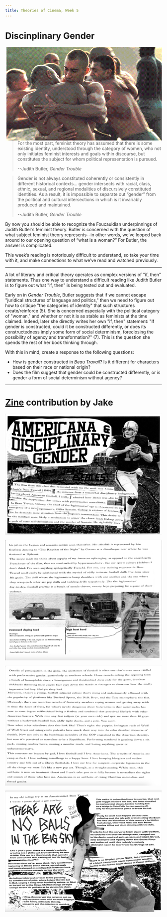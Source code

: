 ```yaml
---
title: Theories of Cinema, Week 5
---
```

# Discinplinary Gender

<img src="/beau.png" alt="French Foreign Legion soldiers embrace in a still from Beau Travail." style="float:right" >

> For the most part, feminist theory has assumed that there is some existing identity, understood through the category of women, who not only initiates feminist interests and goals within discourse, but constitutes the subject for whom political representation is pursued.
>
> --Judith Butler, *Gender Trouble*

> Gender is not always constituted coherently or consistently in different historical contexts... gender intersects with racial, class, ethnic, sexual, and regional modalities of discursively constituted identities. As a result, it is impossible to separate out “gender” from the political and cultural intersections in which is it invariably produced and maintained.
>
> --Judith Butler, *Gender Trouble*

By now you should be able to recognize the Foucauldian underpinnings of Judith Butler’s feminist theory. Butler is concerned with the question of what subject feminist theory represents--in other words, we’ve looped back around to our opening question of “what is a woman?” For Butler, the answer is complicated.

This week’s reading is notoriously difficult to understand, so take your time with it, and make connections to what we’ve read and watched previously.

***

A lot of literary and critical theory operates as complex versions of "if, then" statements. Thus one way to understand a difficult reading like Judith Butler is to figure out what "if, then" is being tested out and evaluated.

Early on in *Gender Trouble*, Butler suggests that if we cannot escape "juridical structures of language and politics," then we need to figure out how to critique "the categories of identity" that such structures create/reinforce (5). She is concerned especially with the political category of "woman," and whether or not it is as stable as feminists at the time claimed. Indeed, later she directly writes her own "if, then" statement: "If gender is constructed, could it be constructed differently, or does its constructedness imply some form of social determinism, foreclosing the possibility of agency and transformation?" (7). This is the question she spends the rest of her book thinking through.

With this in mind, create a response to the following questions:

- How is gender constructed in *Beau Travail*? Is it different for characters based on their race or national origin?
- Does the film suggest that gender could be constructed differently, or is gender a form of social determinism without agency?

***

# [Zine](@/teaching/engl30803/zine.md) contribution by Jake

![Page 1 of Jake's zine](/americana1.png)

![Page 2 of Jake's zine](/americana2.png)

![Page 3 of Jake's zine](/americana3.png)

![Page 4 of Jake's zine](/americana4.png)